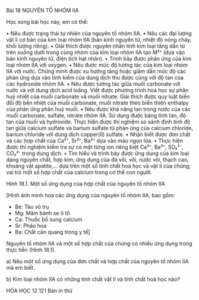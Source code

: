 Bài 18 NGUYÊN TỐ NHÓM IIA

Học xong bài học này, em có thể:

• Nêu được trạng thái tự nhiên của nguyên tố nhóm IIA.
• Nêu các đại lượng vật lí cơ bản của kim loại nhóm IIA (bán kính nguyên tử, nhiệt độ nóng chảy, khối lượng riêng).
• Giải thích được nguyên nhân tính kim loại tăng dần từ trên xuống dưới trong cùng nhóm của kim loại nhóm IIA tạo M²⁺ (dựa vào bán kính nguyên tử, điện tích hạt nhân).
• Trình bày được phản ứng của kim loại nhóm IIA với oxygen.
• Nêu được mức độ tương tác của kim loại nhóm IIA với nước. Chứng minh được xu hướng tăng hoặc giảm dần mức độ các phản ứng dựa vào tính kiềm của dung dịch thu được cùng với độ tan của các hydroxide nhóm IIA.
• Nêu được tương tác giữa muối carbonate với nước và với dung dịch acid loãng. Viết được phương trình hoá học sự phân huỷ nhiệt của muối carbonate và muối nitrate. Giải thích được quy luật biến đổi độ bền nhiệt của muối carbonate, muối nitrate theo biến thiên enthalpy của phản ứng phân huỷ muối.
• Nêu được khả năng tan trong nước của các muối carbonate, sulfate, nitrate nhóm IIA. Sử dụng được bảng tính tan, độ tan của muối và hydroxide. Thực hiện được thí nghiệm so sánh định tính độ tan giữa calcium sulfate và barium sulfate từ phản ứng của calcium chloride, barium chloride với dung dịch copper(II) sulfate.
• Nhận biết được đơn chất và các hợp chất của Ca²⁺, Sr²⁺, Ba²⁺ dựa vào màu ngọn lửa.
• Thực hiện được thí nghiệm kiểm tra sự có mặt từng ion riêng biệt Ca²⁺, Ba²⁺, SO₄²⁻, CO₃²⁻ trong dung dịch.
• Tìm hiểu và trình bày được ứng dụng của kim loại dạng nguyên chất, hợp kim; ứng dụng của đá vôi, vôi, nước vôi, thạch cao, khoáng vật apatite,... dựa trên một số tính chất hoá học và vật lí của chúng; vai trò một số hợp chất của calcium trong cơ thể con người.

Hình 18.1. Một số ứng dụng của hợp chất của nguyên tố nhóm IIA

[Hình ảnh minh họa các ứng dụng của nguyên tố nhóm IIA, bao gồm:
- Be: Tàu vũ trụ
- Mg: Mâm bánh xe ô tô
- Ca: Thuốc bổ sung calcium
- Sr: Pháo hoa
- Ba: Chất cản quang trong y tế]

Nguyên tố nhóm IIA và một số hợp chất của chúng có nhiều ứng dụng trong thực tiễn (Hình 18.1).

a) Nêu một số ứng dụng của đơn chất và hợp chất của nguyên tố nhóm IIA mà em biết.

b) Kim loại nhóm IIA có những tính chất vật lí và tính chất hoá học nào?

HÓA HỌC 12 121
Bản in thử